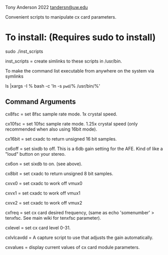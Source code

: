 Tony Anderson 2022
tandersn@uw.edu

Convenient scripts to manipulate cx card parameters.

# To install: (Requires sudo to install)

sudo ./inst_scripts

inst_scripts = create simlinks to these scripts in /usr/bin.

To make the command list executable from anywhere on the system via symlinks

ls |xargs -I % bash -c 'ln -s `pwd`/% /usr/bin/%'

## Command Arguments

cx8fsc = set 8fsc sample rate mode.  1x crystal speed.

cx10fsc = set 10fsc sample rate mode. 1.25x crystal speed (only recommended when also using 16bit mode).

cx16bit = set cxadc to return unsigned 16 bit samples.

cx6off = set sixdb to off. This is a 6db gain setting for the AFE. Kind of like a "loud" button on your stereo.

cx6on = set sixdb to on.  (see above).

cx8bit = set cxadc to return unsigned 8 bit samples.

cxvx0 = set cxadc to work off vmux0

cxvx1 = set cxadc to work off vmux1

cxvx2 = set cxadc to work off vmux2

cxfreq = set cx card desired frequency, (same as echo 'somenumber' > tenxfsc. See main wiki for tenxfsc parameter).

cxlevel = set cx card level 0-31.

cxlvlcavdd = A capture script to use that adjusts the gain automatically.

cxvalues = display current values of cx card module parameters.


